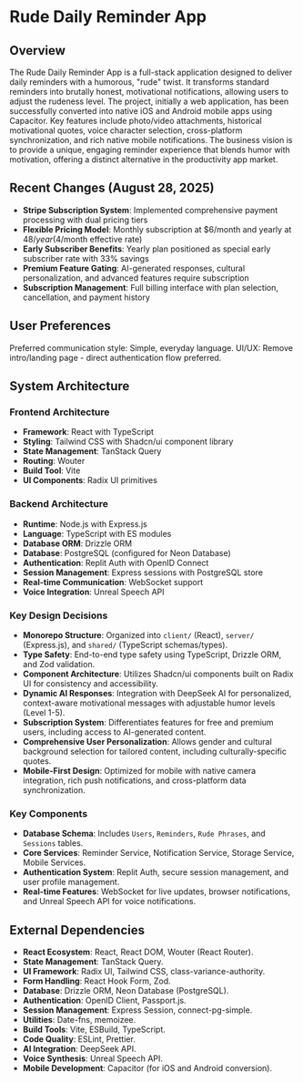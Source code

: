 # Rude Daily Reminder App

## Overview
The Rude Daily Reminder App is a full-stack application designed to deliver daily reminders with a humorous, "rude" twist. It transforms standard reminders into brutally honest, motivational notifications, allowing users to adjust the rudeness level. The project, initially a web application, has been successfully converted into native iOS and Android mobile apps using Capacitor. Key features include photo/video attachments, historical motivational quotes, voice character selection, cross-platform synchronization, and rich native mobile notifications. The business vision is to provide a unique, engaging reminder experience that blends humor with motivation, offering a distinct alternative in the productivity app market.

## Recent Changes (August 28, 2025)
- **Stripe Subscription System**: Implemented comprehensive payment processing with dual pricing tiers
- **Flexible Pricing Model**: Monthly subscription at $6/month and yearly at $48/year ($4/month effective rate)
- **Early Subscriber Benefits**: Yearly plan positioned as special early subscriber rate with 33% savings
- **Premium Feature Gating**: AI-generated responses, cultural personalization, and advanced features require subscription
- **Subscription Management**: Full billing interface with plan selection, cancellation, and payment history

## User Preferences
Preferred communication style: Simple, everyday language.
UI/UX: Remove intro/landing page - direct authentication flow preferred.

## System Architecture
### Frontend Architecture
- **Framework**: React with TypeScript
- **Styling**: Tailwind CSS with Shadcn/ui component library
- **State Management**: TanStack Query
- **Routing**: Wouter
- **Build Tool**: Vite
- **UI Components**: Radix UI primitives

### Backend Architecture
- **Runtime**: Node.js with Express.js
- **Language**: TypeScript with ES modules
- **Database ORM**: Drizzle ORM
- **Database**: PostgreSQL (configured for Neon Database)
- **Authentication**: Replit Auth with OpenID Connect
- **Session Management**: Express sessions with PostgreSQL store
- **Real-time Communication**: WebSocket support
- **Voice Integration**: Unreal Speech API

### Key Design Decisions
- **Monorepo Structure**: Organized into `client/` (React), `server/` (Express.js), and `shared/` (TypeScript schemas/types).
- **Type Safety**: End-to-end type safety using TypeScript, Drizzle ORM, and Zod validation.
- **Component Architecture**: Utilizes Shadcn/ui components built on Radix UI for consistency and accessibility.
- **Dynamic AI Responses**: Integration with DeepSeek AI for personalized, context-aware motivational messages with adjustable humor levels (Level 1-5).
- **Subscription System**: Differentiates features for free and premium users, including access to AI-generated content.
- **Comprehensive User Personalization**: Allows gender and cultural background selection for tailored content, including culturally-specific quotes.
- **Mobile-First Design**: Optimized for mobile with native camera integration, rich push notifications, and cross-platform data synchronization.

### Key Components
- **Database Schema**: Includes `Users`, `Reminders`, `Rude Phrases`, and `Sessions` tables.
- **Core Services**: Reminder Service, Notification Service, Storage Service, Mobile Services.
- **Authentication System**: Replit Auth, secure session management, and user profile management.
- **Real-time Features**: WebSocket for live updates, browser notifications, and Unreal Speech API for voice notifications.

## External Dependencies
- **React Ecosystem**: React, React DOM, Wouter (React Router).
- **State Management**: TanStack Query.
- **UI Framework**: Radix UI, Tailwind CSS, class-variance-authority.
- **Form Handling**: React Hook Form, Zod.
- **Database**: Drizzle ORM, Neon Database (PostgreSQL).
- **Authentication**: OpenID Client, Passport.js.
- **Session Management**: Express Session, connect-pg-simple.
- **Utilities**: Date-fns, memoizee.
- **Build Tools**: Vite, ESBuild, TypeScript.
- **Code Quality**: ESLint, Prettier.
- **AI Integration**: DeepSeek API.
- **Voice Synthesis**: Unreal Speech API.
- **Mobile Development**: Capacitor (for iOS and Android conversion).